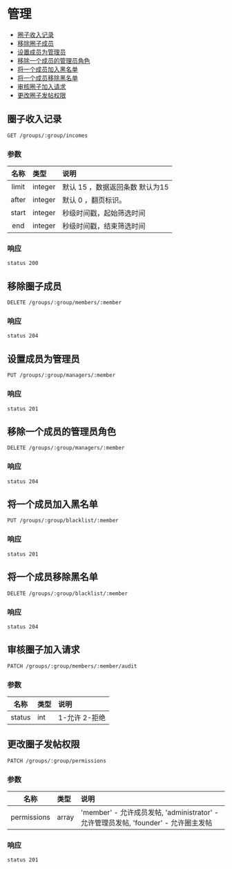 # 管理

- [圈子收入记录](#圈子收入记录)
- [移除圈子成员](#移除圈子成员)
- [设置成员为管理员](#设置成员为管理员)
- [移除一个成员的管理员角色](#移除一个成员的管理员角色)
- [将一个成员加入黑名单](#将一个成员加入黑名单)
- [将一个成员移除黑名单](#将一个成员移除黑名单)
- [审核圈子加入请求](#审核圈子加入请求)
- [更改圈子发帖权限](#更改圈子发帖权限)

## 圈子收入记录

```
GET /groups/:group/incomes
```

### 参数

| 名称 | 类型 | 说明 |
|:----:|:-----|:-----|
|limit|integer| 默认 15 ，数据返回条数 默认为15|
|after|integer|默认 0 ，翻页标识。|
|start|integer|秒级时间戳，起始筛选时间 |
|end|integer|秒级时间戳，结束筛选时间|

### 响应

```
status 200
```

## 移除圈子成员

```
DELETE /groups/:group/members/:member
```

### 响应

```
status 204
```

## 设置成员为管理员

```
PUT /groups/:group/managers/:member
```

### 响应

```
status 201
```

## 移除一个成员的管理员角色

```
DELETE /groups/:group/managers/:member
```

### 响应

```
status 204
```

## 将一个成员加入黑名单

```
PUT /groups/:group/blacklist/:member
```

### 响应

```
status 201
```

## 将一个成员移除黑名单

```
DELETE /groups/:group/blacklist/:member
```

### 响应

```
status 204
```

## 审核圈子加入请求

```
PATCH /groups/:group/members/:member/audit
```

### 参数

| 名称 | 类型 | 说明 |
|:----:|:-----|:-----|
|status|int| 1-允许 2-拒绝|


## 更改圈子发帖权限

```
PATCH /groups/:group/permissions
```

### 参数

| 名称 | 类型 | 说明 |
|:----:|:-----|:-----|
|permissions|array| 'member' - 允许成员发帖, 'administrator' - 允许管理员发帖, 'founder' - 允许圈主发帖|


### 响应

```
status 201
```



